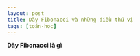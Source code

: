 ```yaml
---
layout: post
title: Dãy Fibonacci và những điều thú vị
tags: [toán-học]
---
```


**Dãy Fibonacci là gì**


